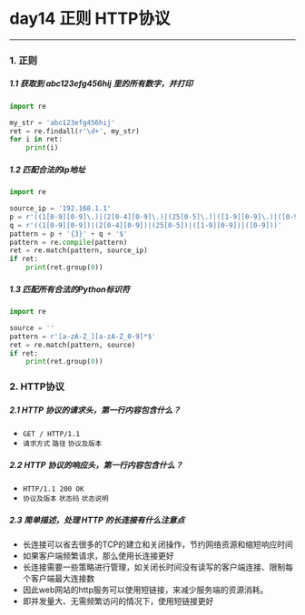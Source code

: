 # day14 正则 HTTP协议

---
### 1. 正则

##### 1.1 获取到 abc123efg456hij 里的所有数字，并打印
```python
import re

my_str = 'abc123efg456hij'
ret = re.findall(r'\d+', my_str)
for i in ret:
    print(i)
```

##### 1.2 匹配合法的ip地址

```python
import re

source_ip = '192.168.1.1'
p = r'((1[0-9][0-9]\.)|(2[0-4][0-9]\.)|(25[0-5]\.)|([1-9][0-9]\.)|([0-9]\.))'
q = r'((1[0-9][0-9])|(2[0-4][0-9])|(25[0-5])|([1-9][0-9])|([0-9]))'
pattern = p + '{3}' + q + '$'
pattern = re.compile(pattern)
ret = re.match(pattern, source_ip)
if ret:
    print(ret.group(0))
```

##### 1.3 匹配所有合法的Python标识符
```python
import re

source = ''
pattern = r'[a-zA-Z_][a-zA-Z_0-9]*$'
ret = re.match(pattern, source)
if ret:
    print(ret.group(0))
```

### 2. HTTP协议

##### 2.1 HTTP 协议的请求头，第一行内容包含什么？

- `GET / HTTP/1.1`
- `请求方式` `路径` `协议及版本`

##### 2.2 HTTP 协议的响应头，第一行内容包含什么？

- `HTTP/1.1 200 OK`
- `协议及版本` `状态码` `状态说明`

##### 2.3 简单描述，处理 HTTP 的长连接有什么注意点

- 长连接可以省去很多的TCP的建立和关闭操作，节约网络资源和缩短响应时间
- 如果客户端频繁请求，那么使用长连接更好
- 长连接需要一些策略进行管理，如关闭长时间没有读写的客户端连接、限制每个客户端最大连接数
- 因此web网站的http服务可以使用短链接，来减少服务端的资源消耗。
- 即并发量大、无需频繁访问的情况下，使用短链接更好
